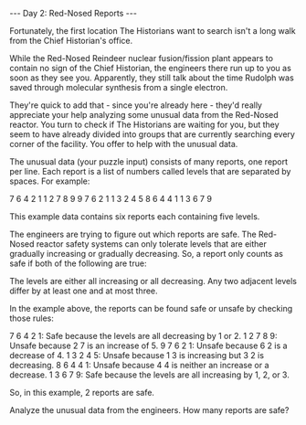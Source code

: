 --- Day 2: Red-Nosed Reports ---

Fortunately, the first location The Historians want to
search isn't a long walk from the Chief Historian's
office.

While the Red-Nosed Reindeer nuclear fusion/fission plant
appears to contain no sign of the Chief Historian, the
engineers there run up to you as soon as they see you.
Apparently, they still talk about the time Rudolph was
saved through molecular synthesis from a single electron.

They're quick to add that - since you're already here -
they'd really appreciate your help analyzing some unusual
data from the Red-Nosed reactor. You turn to check if The
Historians are waiting for you, but they seem to have
already divided into groups that are currently searching
every corner of the facility. You offer to help with the
unusual data.

The unusual data (your puzzle input) consists of many
reports, one report per line. Each report is a list of
numbers called levels that are separated by spaces. For
example:

7 6 4 2 1 1 2 7 8 9 9 7 6 2 1 1 3 2 4 5 8 6 4 4 1 1 3 6 7
9

This example data contains six reports each containing
five levels.

The engineers are trying to figure out which reports are
safe. The Red-Nosed reactor safety systems can only
tolerate levels that are either gradually increasing or
gradually decreasing. So, a report only counts as safe if
both of the following are true:

The levels are either all increasing or all decreasing.
Any two adjacent levels differ by at least one and at most
three.

In the example above, the reports can be found safe or
unsafe by checking those rules:

7 6 4 2 1: Safe because the levels are all decreasing by 1
or 2. 1 2 7 8 9: Unsafe because 2 7 is an increase of 5. 9
7 6 2 1: Unsafe because 6 2 is a decrease of 4. 1 3 2 4 5:
Unsafe because 1 3 is increasing but 3 2 is decreasing. 8
6 4 4 1: Unsafe because 4 4 is neither an increase or a
decrease. 1 3 6 7 9: Safe because the levels are all
increasing by 1, 2, or 3.

So, in this example, 2 reports are safe.

Analyze the unusual data from the engineers. How many
reports are safe?
